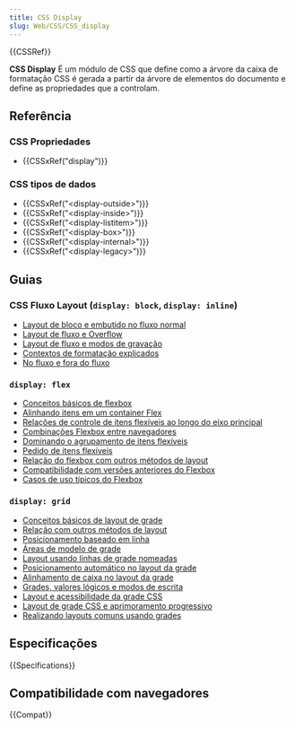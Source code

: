```yaml
---
title: CSS Display
slug: Web/CSS/CSS_display
---
```


{{CSSRef}}

**CSS Display** É um módulo de CSS que define como a árvore da caixa de formatação CSS é gerada a partir da árvore de elementos do documento e define as propriedades que a controlam.

## Referência

### CSS Propriedades

- {{CSSxRef("display")}}

### CSS tipos de dados

- {{CSSxRef("&lt;display-outside&gt;")}}
- {{CSSxRef("&lt;display-inside&gt;")}}
- {{CSSxRef("&lt;display-listitem&gt;")}}
- {{CSSxRef("&lt;display-box&gt;")}}
- {{CSSxRef("&lt;display-internal&gt;")}}
- {{CSSxRef("&lt;display-legacy&gt;")}}

## Guias

### CSS Fluxo Layout (`display: block`, `display: inline`)

- [Layout de bloco e embutido no fluxo normal](/pt-BR/docs/Web/CSS/CSS_Flow_Layout/Block_and_Inline_Layout_in_Normal_Flow)
- [Layout de fluxo e Overflow](/pt-BR/docs/Web/CSS/CSS_Flow_Layout/Flow_Layout_and_Overflow)
- [Layout de fluxo e modos de gravação](/pt-BR/docs/Web/CSS/CSS_Flow_Layout/Flow_Layout_and_Writing_Modes)
- [Contextos de formatação explicados](/pt-BR/docs/Web/CSS/CSS_Flow_Layout/Formatting_Contexts_Explained)
- [No fluxo e fora do fluxo](/pt-BR/docs/Web/CSS/CSS_Flow_Layout/In_Flow_and_Out_of_Flow)

### `display: flex`

- [Conceitos básicos de flexbox](/pt-BR/docs/Web/CSS/CSS_Flexible_Box_Layout/Basic_Concepts_of_Flexbox)
- [Alinhando itens em um container Flex](/pt-BR/docs/Web/CSS/CSS_Flexible_Box_Layout/Aligning_Items_in_a_Flex_Container)
- [Relações de controle de itens flexíveis ao longo do eixo principal](/pt-BR/docs/Web/CSS/CSS_Flexible_Box_Layout/Controlling_Ratios_of_Flex_Items_Along_the_Main_Ax)
- [Combinações Flexbox entre navegadores](/pt-BR/docs/Web/CSS/CSS_Flexible_Box_Layout/Mixins)
- [Dominando o agrupamento de itens flexíveis](/pt-BR/docs/Web/CSS/CSS_Flexible_Box_Layout/Mastering_Wrapping_of_Flex_Items)
- [Pedido de itens flexíveis](/pt-BR/docs/Web/CSS/CSS_Flexible_Box_Layout/Ordering_Flex_Items)
- [Relação do flexbox com outros métodos de layout](/pt-BR/docs/Web/CSS/CSS_Flexible_Box_Layout/Relationship_of_Flexbox_to_Other_Layout_Methods)
- [Compatibilidade com versões anteriores do Flexbox](/pt-BR/docs/Web/CSS/CSS_Flexible_Box_Layout/Backwards_Compatibility_of_Flexbox)
- [Casos de uso típicos do Flexbox](/pt-BR/docs/Web/CSS/CSS_Flexible_Box_Layout/Typical_Use_Cases_of_Flexbox)

### `display: grid`

- [Conceitos básicos de layout de grade](/pt-BR/docs/Web/CSS/CSS_Grid_Layout/Basic_Concepts_of_Grid_Layout)
- [Relação com outros métodos de layout](/pt-BR/docs/Web/CSS/CSS_Grid_Layout/Relationship_of_Grid_Layout)
- [Posicionamento baseado em linha](/pt-BR/docs/Web/CSS/CSS_Grid_Layout/Line-based_Placement_with_CSS_Grid)
- [Áreas de modelo de grade](/pt-BR/docs/Web/CSS/CSS_Grid_Layout/Grid_Template_Areas)
- [Layout usando linhas de grade nomeadas](/pt-BR/docs/Web/CSS/CSS_Grid_Layout/Layout_using_Named_Grid_Lines)
- [Posicionamento automático no layout da grade](/pt-BR/docs/Web/CSS/CSS_Grid_Layout/Auto-placement_in_CSS_Grid_Layout)
- [Alinhamento de caixa no layout da grade](/pt-BR/docs/Web/CSS/CSS_Grid_Layout/Box_Alignment_in_CSS_Grid_Layout)
- [Grades, valores lógicos e modos de escrita](/pt-BR/docs/Web/CSS/CSS_Grid_Layout/CSS_Grid,_Logical_Values_and_Writing_Modes)
- [Layout e acessibilidade da grade CSS](/pt-BR/docs/Web/CSS/CSS_Grid_Layout/CSS_Grid_Layout_and_Accessibility)
- [Layout de grade CSS e aprimoramento progressivo](/pt-BR/docs/Web/CSS/CSS_Grid_Layout/CSS_Grid_and_Progressive_Enhancement)
- [Realizando layouts comuns usando grades](/pt-BR/docs/Web/CSS/CSS_Grid_Layout/Realizing_common_layouts_using_CSS_Grid_Layout)

## Especificações

{{Specifications}}

## Compatibilidade com navegadores

{{Compat}}
